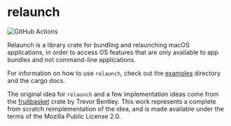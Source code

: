 # relaunch

![GitHub Actions](https://github.com/maaku/relaunch/actions/workflows/ci.yml/badge.svg)

Relaunch is a library crate for bundling and relaunching macOS applications, in order to access OS features that are only available to app bundles and not command-line applications.

For information on how to use `relaunch`, check out the [examples](examples) directory and the cargo docs.

The original idea for `relaunch` and a few implementation ideas come from the [fruitbasket][fruitbasket] crate by Trevor Bentley.  This work represents a complete from scratch reimplementation of the idea, and is made available under the terms of the Mozilla Public License 2.0.

[fruitbasket]: https://crates.io/crates/fruitbasket

